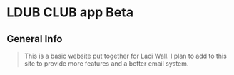 # LDUB CLUB app Beta

## General Info

> This is a basic website put together for Laci Wall.
> I plan to add to this site to provide more features and a better email system.
